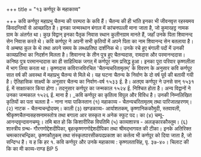 +++
title = "१३ कर्णपूर के महाकाव्य"

+++
कवि कर्णपूर महाप्रभु चैतन्य की परम्परा के कवि हैं। चैतन्य की ही भांति इनका भी जीवनवृत्त रहस्यमय किंवदन्तियों से आच्छादित है। इनका जन्मस्थान बंगाल में कांचनपल्ली माना जाता है, जो कुमारहट्ट नामक ग्राम के अंतर्गत था। कुछ विद्वान् इनका पैतृक निवास स्थान कुलीनग्राम मानते हैं, जहाँ उनके पिता शिवानन्द सेन निवास करते थे।
कवि कर्णपूर ने अपनी सभी कृतियों में अपने पिता का नाम शिवानन्द सेन बतलाया है। ये अम्बष्ठ कुल के थे तथा अपने समय के लब्धप्रतिष्ठ दार्शनिक थे। उनके रचे हुए बंगाली पदों में उनकी काव्यप्रतिभा का निदर्शन मिलता है। शिवानन्द के तीन पुत्र हुए चैतन्यदास, रामदास और परमानन्ददास। कनिष्ठ पुत्र परमानन्ददास का ही साहित्यिक जगत् में कर्णपूर नाम प्रसिद्ध हुआ। इनका पूरा परिवार कृष्णलीला में भाग लिया करता था। कृष्णदास कविराजविरचित 'चैतन्यचरितामृतम्' के विवरण के अनुसार कवि कर्णपूर सात वर्ष की अवस्था में महाप्रभु चैतन्य से मिले थे। यह घटना चैतन्य के निर्वाण के दो वर्ष पूर्व की बतायी गयी है। ऐतिहासिक साक्ष्यों के अनुसार चैतन्य का निर्वाण-वर्ष १५३३ ई. है। अतएव कर्णपूर ने उनसे सन् १५३१ ई. में साक्षात्कार किया होगा। तदनुसार कर्णपूर का जन्मकाल १५२४ ई. निश्चित होता है। अन्य विद्वानों ने उनका जन्मकाल १५२६ ई. माना है। _कवि कर्णपूर का कृतित्व विपुल और विविध है। उनकी निम्नलिखित कृतियों का पता चलता है - नाना नया पाकिस्तान (१) महाकाव्य - चैतन्यचरितामृतम् तथा पारिजातहरणम्। (२) नाटक - चैतन्यचन्द्रोदयम्। काली (३) खण्डकाव्य- आर्याशतकम्, कृष्णानिककौमुदी, स्तवावली, श्रीकृष्णचैतन्यसहस्रनामस्तोत्र
तथा बगाला आर सस्कृत म अनेक स्फुट पद।
का (४) चम्पू- आनन्दवृन्दावनचम्पूः।
तमि बात हो कि किशारीरिक विपतिमि (५) काव्यशास्त्र - अलङ्कारकौस्तुम। (६) शास्त्रीय ग्रन्थ- गौरगणोद्देशदीपिका, बृहत्कृष्णगणोद्देशदीपिका तथा श्रीमद्भागवत की
टीका।
इनके अतिरिक्त चमत्कारचन्द्रिका, कृष्णकौतुकम् तथा संस्कृतपारसीकपदप्रकाश का कर्तत्व भी कर्णपूर को दिया जाता है, जो सन्दिग्ध है। य ह कि हर
१. कवि कर्णपुर और उनके महाकाव्य : कृष्णलतासिंह, पृ. ३७-४०।
चिलाट की कि का
मी काव्य-राण्ड BP
5